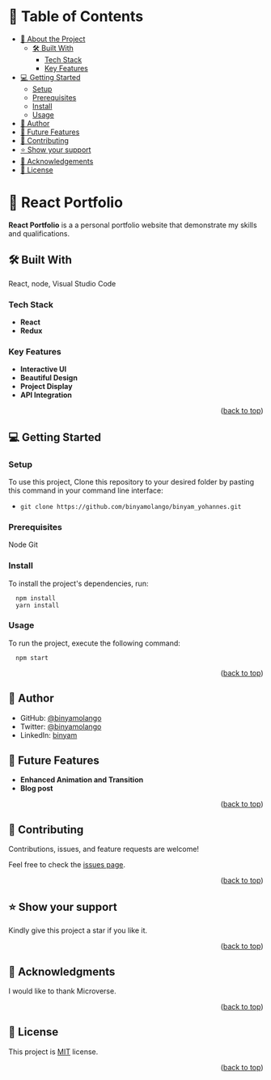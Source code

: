 <a name="readme-top"></a>

# 📗 Table of Contents

- [📖 About the Project](#about-project)
  - [🛠 Built With](#built-with)
    - [Tech Stack](#tech-stack)
    - [Key Features](#key-features)
- [💻 Getting Started](#getting-started)
  - [Setup](#setup)
  - [Prerequisites](#prerequisites)
  - [Install](#install)
  - [Usage](#usage)
- [👥 Author](#author)
- [🔭 Future Features](#future-features)
- [🤝 Contributing](#contributing)
- [⭐️ Show your support](#support)
- [🙏 Acknowledgements](#acknowledgements)
- [📝 License](#license)

# 📖 React Portfolio <a name="about-project"></a>

**React Portfolio** is a a personal portfolio website that demonstrate my skills and qualifications.

## 🛠 Built With <a name="built-with"></a>
React, node, Visual Studio Code

### Tech Stack <a name="tech-stack"></a>

- **React**
- **Redux**

### Key Features <a name="key-features"></a>

- **Interactive UI**
- **Beautiful Design**
- **Project Display**
- **API Integration**

<p align="right">(<a href="#readme-top">back to top</a>)</p>

## 💻 Getting Started <a name="getting-started"></a>

### Setup <a name="setup"></a>

To use this project, Clone this repository to your desired folder by pasting this command in your command line interface:

- `git clone https://github.com/binyamolango/binyam_yohannes.git`

### Prerequisites <a name="prerequisites"></a>

  Node
  Git

### Install <a name="install"></a>

To install the project's dependencies, run:

```
  npm install
  yarn install
```

### Usage <a name="usage"></a>

To run the project, execute the following command:

```
  npm start
```

<p align="right">(<a href="#readme-top">back to top</a>)</p>

## 👥 Author <a name="author"></a>

- GitHub: [@binyamolango](https://github.com/binyamolango)
- Twitter: [@binyamolango](https://twitter.com/binyamolango)
- LinkedIn: [binyam](https://linkedin.com/in/binyamyohannes)

## 🔭 Future Features <a name="future-features"></a>

- **Enhanced Animation and Transition**
- **Blog post**

<p align="right">(<a href="#readme-top">back to top</a>)</p>

## 🤝 Contributing <a name="contributing"></a>

Contributions, issues, and feature requests are welcome!

Feel free to check the [issues page](../../issues/).

<p align="right">(<a href="#readme-top">back to top</a>)</p>

## ⭐️ Show your support <a name="support"></a>

Kindly give this project a star if you like it.

<p align="right">(<a href="#readme-top">back to top</a>)</p>

## 🙏 Acknowledgments <a name="acknowledgements"></a>

I would like to thank Microverse.

<p align="right">(<a href="#readme-top">back to top</a>)</p>

## 📝 License <a name="license"></a>

This project is [MIT](/LICENSE) license.

<p align="right">(<a href="#readme-top">back to top</a>)</p>
